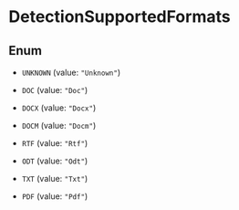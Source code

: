 

# DetectionSupportedFormats

## Enum


* `UNKNOWN` (value: `"Unknown"`)

* `DOC` (value: `"Doc"`)

* `DOCX` (value: `"Docx"`)

* `DOCM` (value: `"Docm"`)

* `RTF` (value: `"Rtf"`)

* `ODT` (value: `"Odt"`)

* `TXT` (value: `"Txt"`)

* `PDF` (value: `"Pdf"`)



